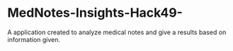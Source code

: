 # MedNotes-Insights-Hack49-
A application created to analyze medical notes and give a results based on information given.
